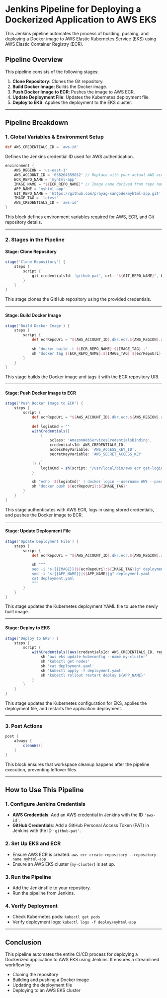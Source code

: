 # Jenkins Pipeline for Deploying a Dockerized Application to AWS EKS

This Jenkins pipeline automates the process of building, pushing, and deploying a Docker image to AWS Elastic Kubernetes Service (EKS) using AWS Elastic Container Registry (ECR).

## **Pipeline Overview**

This pipeline consists of the following stages:
1. **Clone Repository**: Clones the Git repository.
2. **Build Docker Image**: Builds the Docker image.
3. **Push Docker Image to ECR**: Pushes the image to AWS ECR.
4. **Update Deployment File**: Updates the Kubernetes deployment file.
5. **Deploy to EKS**: Applies the deployment to the EKS cluster.

---

## **Pipeline Breakdown**

### **1. Global Variables & Environment Setup**
```groovy
def AWS_CREDENTIALS_ID = 'aws-id'
```
Defines the Jenkins credential ID used for AWS authentication.

```groovy
environment {
    AWS_REGION = 'us-east-1'
    AWS_ACCOUNT_ID = '058264559032' // Replace with your actual AWS account ID
    ECR_REPO_NAME = 'myhtml-app'
    IMAGE_NAME = "${ECR_REPO_NAME}" // Image name derived from repo name
    APP_NAME = 'myhtml-app'
    GIT_REPO_NAME = 'https://github.com/prayag-sangode/myhtml-app.git'
    IMAGE_TAG = 'latest'
    AWS_CREDENTIALS_ID = 'aws-id'
}
```
This block defines environment variables required for AWS, ECR, and Git repository details.

---

### **2. Stages in the Pipeline**

#### **Stage: Clone Repository**
```groovy
stage('Clone Repository') {
    steps {
        script {
            git credentialsId: 'github-pat', url: "${GIT_REPO_NAME}", branch: 'main'
        }
    }
}
```
This stage clones the GitHub repository using the provided credentials.

---

#### **Stage: Build Docker Image**
```groovy
stage('Build Docker Image') {
    steps {
        script {
            def ecrRepoUri = "${AWS_ACCOUNT_ID}.dkr.ecr.${AWS_REGION}.amazonaws.com/${ECR_REPO_NAME}"
            
            sh "docker build -t ${ECR_REPO_NAME}:${IMAGE_TAG} ."
            sh "docker tag ${ECR_REPO_NAME}:${IMAGE_TAG} ${ecrRepoUri}:${IMAGE_TAG}"
        }
    }
}
```
This stage builds the Docker image and tags it with the ECR repository URI.

---

#### **Stage: Push Docker Image to ECR**
```groovy
stage('Push Docker Image to ECR') {
    steps {
        script {
            def ecrRepoUri = "${AWS_ACCOUNT_ID}.dkr.ecr.${AWS_REGION}.amazonaws.com/${ECR_REPO_NAME}"
            
            def loginCmd = ""
            withCredentials([
                [
                    $class: 'AmazonWebServicesCredentialsBinding',
                    credentialsId: AWS_CREDENTIALS_ID,
                    accessKeyVariable: 'AWS_ACCESS_KEY_ID',
                    secretKeyVariable: 'AWS_SECRET_ACCESS_KEY'
                ]
            ]) {
                loginCmd = sh(script: "/usr/local/bin/aws ecr get-login-password --region ${AWS_REGION}", returnStdout: true).trim()
            }

            sh "echo '${loginCmd}' | docker login --username AWS --password-stdin ${ecrRepoUri}"
            sh "docker push ${ecrRepoUri}:${IMAGE_TAG}"
        }
    }
}
```
This stage authenticates with AWS ECR, logs in using stored credentials, and pushes the Docker image to ECR.

---

#### **Stage: Update Deployment File**
```groovy
stage('Update Deployment File') {
    steps {
        script {
            def ecrRepoUri = "${AWS_ACCOUNT_ID}.dkr.ecr.${AWS_REGION}.amazonaws.com/${ECR_REPO_NAME}"
            
            sh """
            sed -i "s|{{IMAGE}}|${ecrRepoUri}:${IMAGE_TAG}|g" deployment.yaml
            sed -i "s|{{APP_NAME}}|${APP_NAME}|g" deployment.yaml
            cat deployment.yaml
            """
        }
    }
}
```
This stage updates the Kubernetes deployment YAML file to use the newly built image.

---

#### **Stage: Deploy to EKS**
```groovy
stage('Deploy to EKS') {
    steps {
        script {
            withCredentials([aws(credentialsId: AWS_CREDENTIALS_ID, region: 'us-east-1')]) {
                sh 'aws eks update-kubeconfig --name my-cluster'
                sh 'kubectl get nodes'
                sh 'cat deployment.yaml'
                sh 'kubectl apply -f deployment.yaml'
                sh 'kubectl rollout restart deploy ${APP_NAME}'
            }
        }
    }
}
```
This stage updates the Kubernetes configuration for EKS, applies the deployment file, and restarts the application deployment.

---

### **3. Post Actions**
```groovy
post {
    always {
        cleanWs()
    }
}
```
This block ensures that workspace cleanup happens after the pipeline execution, preventing leftover files.

---

## **How to Use This Pipeline**
### **1. Configure Jenkins Credentials**
- **AWS Credentials**: Add an AWS credential in Jenkins with the ID `'aws-id'`.
- **GitHub Credentials**: Add a GitHub Personal Access Token (PAT) in Jenkins with the ID `'github-pat'`.

### **2. Set Up EKS and ECR**
- Ensure AWS ECR is created: `aws ecr create-repository --repository-name myhtml-app`
- Ensure an AWS EKS cluster (`my-cluster`) is set up.

### **3. Run the Pipeline**
- Add the Jenkinsfile to your repository.
- Run the pipeline from Jenkins.

### **4. Verify Deployment**
- Check Kubernetes pods: `kubectl get pods`
- Verify deployment logs: `kubectl logs -f deploy/myhtml-app`

---

## **Conclusion**
This pipeline automates the entire CI/CD process for deploying a Dockerized application to AWS EKS using Jenkins. It ensures a streamlined workflow by:
- Cloning the repository
- Building and pushing a Docker image
- Updating the deployment file
- Deploying to an AWS EKS cluster



